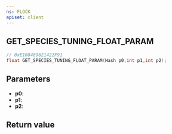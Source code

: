 ```yaml
---
ns: FLOCK
apiset: client
---
```

## GET_SPECIES_TUNING_FLOAT_PARAM

```c
// 0xE108489621422F91
float GET_SPECIES_TUNING_FLOAT_PARAM(Hash p0,int p1,int p2);
```


## Parameters
* **p0**:
* **p1**:
* **p2**:

## Return value